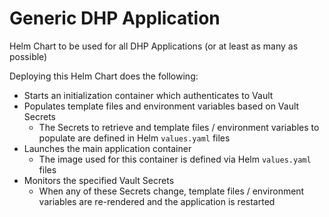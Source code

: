 # Generic DHP Application

Helm Chart to be used for all DHP Applications (or at least as many as possible)

Deploying this Helm Chart does the following:
  - Starts an initialization container which authenticates to Vault
  - Populates template files and environment variables based on Vault Secrets
    - The Secrets to retrieve and template files / environment variables to populate are defined in Helm `values.yaml` files
  - Launches the main application container
    - The image used for this container is defined via Helm `values.yaml` files
  - Monitors the specified Vault Secrets
    - When any of these Secrets change, template files / environment variables are re-rendered and the application is restarted
